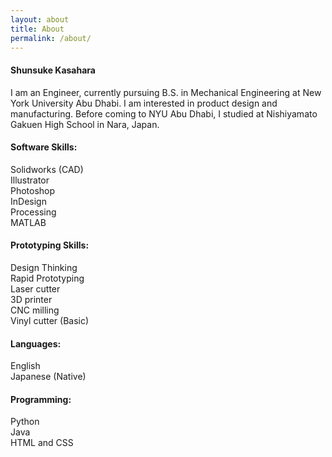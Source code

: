 ```yaml
---
layout: about
title: About
permalink: /about/
---
```


<div class="post-text-container">
<h4>Shunsuke Kasahara</h4>
<p>I am an Engineer, currently pursuing B.S. in Mechanical Engineering at New York University Abu Dhabi. I am interested in product design and manufacturing. Before coming to NYU Abu Dhabi, I studied at Nishiyamato Gakuen High School in Nara, Japan.</p>
</div>

<div class="post-text-container-column-yoko">
  <div class="post-text-container">
  <div class="post-text-container-column">
    <div class="post-text-container">
      <h4>Software Skills:</h4>
      <p>Solidworks (CAD)<br>Illustrator<br>Photoshop<br>InDesign<br>Processing<br>MATLAB</p>
    </div>
  </div>
  <div class="post-text-container-column">
    <div class="post-text-container">
      <h4>Prototyping Skills:</h4>
      <p>Design Thinking<br>Rapid Prototyping<br>Laser cutter<br>3D printer<br>CNC milling<br>Vinyl cutter (Basic)</p>
    </div>
  </div>
    <div class="post-text-container-column">
      <div class="post-text-container">
        <h4>Languages:</h4>
        <p>English<br>Japanese (Native)</p>
      </div>
      <div class="post-text-container">
        <h4>Programming:</h4>
        <p>Python<br>Java<br>HTML and CSS</p>
      </div>
    </div>
</div>

</div>
